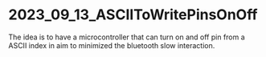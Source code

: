 # 2023_09_13_ASCIIToWritePinsOnOff
The idea is to have a microcontroller that can turn on and off pin from a ASCII index in aim to minimized the bluetooth slow interaction.
